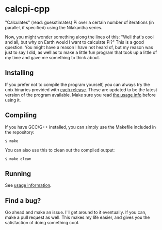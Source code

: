 # calcpi-cpp
"Calculates" (read: guesstimates) Pi over a certain number of iterations (in parallel, if specified) using the Nilakantha series.

Now, you might wonder something along the lines of this: "Well that's cool and all, but why on Earth would I want to calculate Pi?" This is a good question. You might have a reason I have not heard of, but my reason was just to say I did, as well as to make a little fun program that took up a little of my time and gave me something to think about.

## Installing

If you prefer not to compile the program yourself, you can always try the unix binaries provided with [each release](https://github.com/WillEccles/calcpi-cpp/releases). These are updated to be the latest version of the program available. Make sure you read [the usage info](usage.md) before using it.

## Compiling

If you have GCC/G++ installed, you can simply use the Makefile included in the repository:

`$ make`

You can also use this to clean out the compiled output:

`$ make clean`

## Running

See [usage information](usage.md).

## Find a bug?

Go ahead and make an issue. I'll get around to it eventually. If you can, make a pull request as well. This makes my life easier, and gives you the satisfaction of doing something cool.
